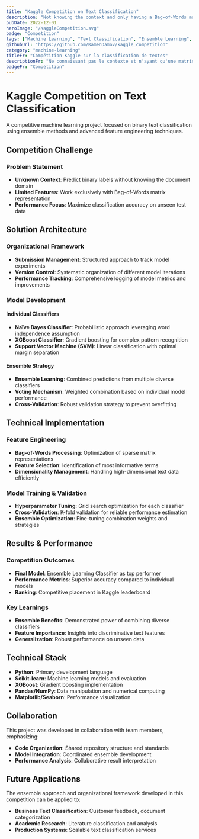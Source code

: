 ```yaml
---
title: "Kaggle Competition on Text Classification"
description: "Not knowing the context and only having a Bag-of-Words matrix, we needed to predict the binary labels of new documents. We developped a small architecture to organize our submissions and our best model was an Ensemble Learning Classifier using a Naïve Bayes Classifier, an XGBoost Classifier and a SVM Classifier."
pubDate: 2022-12-01
heroImage: "/KaggleCompetition.svg"
badge: "Competition"
tags: ["Machine Learning", "Text Classification", "Ensemble Learning", "Kaggle", "NLP"]
githubUrl: "https://github.com/KamenDamov/kaggle_competition"
category: "machine-learning"
titleFr: "Compétition Kaggle sur la classification de textes"
descriptionFr: "Ne connaissant pas le contexte et n'ayant qu'une matrice Bag-of-Words, nous devions prédire les étiquettes binaires de nouveaux documents. Nous avons développé une petite architecture pour organiser nos soumissions et notre meilleur modèle était un classificateur d'apprentissage d'ensemble utilisant un classificateur Naïve Bayes, un classificateur XGBoost et un classificateur SVM."
badgeFr: "Compétition"
---
```


# Kaggle Competition on Text Classification

A competitive machine learning project focused on binary text classification using ensemble methods and advanced feature engineering techniques.

## Competition Challenge

### Problem Statement
- **Unknown Context**: Predict binary labels without knowing the document domain
- **Limited Features**: Work exclusively with Bag-of-Words matrix representation
- **Performance Focus**: Maximize classification accuracy on unseen test data

## Solution Architecture

### Organizational Framework
- **Submission Management**: Structured approach to track model experiments
- **Version Control**: Systematic organization of different model iterations
- **Performance Tracking**: Comprehensive logging of model metrics and improvements

### Model Development

#### Individual Classifiers
- **Naïve Bayes Classifier**: Probabilistic approach leveraging word independence assumption
- **XGBoost Classifier**: Gradient boosting for complex pattern recognition
- **Support Vector Machine (SVM)**: Linear classification with optimal margin separation

#### Ensemble Strategy
- **Ensemble Learning**: Combined predictions from multiple diverse classifiers
- **Voting Mechanism**: Weighted combination based on individual model performance
- **Cross-Validation**: Robust validation strategy to prevent overfitting

## Technical Implementation

### Feature Engineering
- **Bag-of-Words Processing**: Optimization of sparse matrix representations
- **Feature Selection**: Identification of most informative terms
- **Dimensionality Management**: Handling high-dimensional text data efficiently

### Model Training & Validation
- **Hyperparameter Tuning**: Grid search optimization for each classifier
- **Cross-Validation**: K-fold validation for reliable performance estimation
- **Ensemble Optimization**: Fine-tuning combination weights and strategies

## Results & Performance

### Competition Outcomes
- **Final Model**: Ensemble Learning Classifier as top performer
- **Performance Metrics**: Superior accuracy compared to individual models
- **Ranking**: Competitive placement in Kaggle leaderboard

### Key Learnings
- **Ensemble Benefits**: Demonstrated power of combining diverse classifiers
- **Feature Importance**: Insights into discriminative text features
- **Generalization**: Robust performance on unseen data

## Technical Stack

- **Python**: Primary development language
- **Scikit-learn**: Machine learning models and evaluation
- **XGBoost**: Gradient boosting implementation
- **Pandas/NumPy**: Data manipulation and numerical computing
- **Matplotlib/Seaborn**: Performance visualization

## Collaboration

This project was developed in collaboration with team members, emphasizing:
- **Code Organization**: Shared repository structure and standards
- **Model Integration**: Coordinated ensemble development
- **Performance Analysis**: Collaborative result interpretation

## Future Applications

The ensemble approach and organizational framework developed in this competition can be applied to:
- **Business Text Classification**: Customer feedback, document categorization
- **Academic Research**: Literature classification and analysis
- **Production Systems**: Scalable text classification services